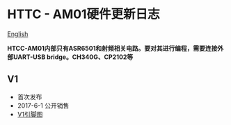 # HTTC - AM01硬件更新日志

[English](https://heltec-automation-docs.readthedocs.io/en/latest/cubecell/htcc-am01/hardware_update_log.html)

**HTCC-AM01内部只有ASR6501和射频相关电路。要对其进行编程，需要连接外部UART-USB bridge。CH340G、CP2102等**

## V1

- 首次发布
- 2017-6-1 公开销售
- [V1引脚图](http://resource.heltec.cn/download/CubeCell/HTCC-AM01_Module/HTCC-AM01_PinoutDiagram.pdf)
